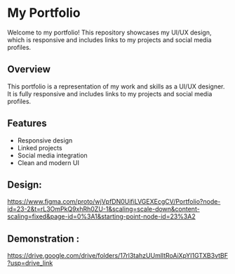 # My Portfolio

Welcome to my portfolio! This repository showcases my UI/UX design, which is responsive and includes links to my projects and social media profiles.
## Overview
This portfolio is a representation of my work and skills as a UI/UX designer. It is fully responsive and includes links to my projects and social media profiles.
## Features
- Responsive design
- Linked projects
- Social media integration
- Clean and modern UI

## Design:  
https://www.figma.com/proto/wjVpfDN0UifiLVGEXEcgCV/Portfolio?node-id=23-2&t=rL3OmPkQ9xhRh0ZU-1&scaling=scale-down&content-scaling=fixed&page-id=0%3A1&starting-point-node-id=23%3A2
## Demonstration :
https://drive.google.com/drive/folders/17rl3tahzUUmlltRoAiXpYI1GTXB3vtBF?usp=drive_link
